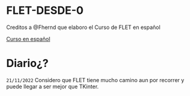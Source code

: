 # FLET-DESDE-0

Creditos a @Fhernd que elaboro el Curso de FLET en español

[Curso en español](https://youtube.com/playlist?list=PL2PZw96yQChyD79_mtqY_oBdyiCdRJnJa "https://youtube.com/playlist?list=PL2PZw96yQChyD79_mtqY_oBdyiCdRJnJa")

# Diario¿?

```21/11/2022``` Considero que FLET tiene mucho camino aun por recorrer y puede llegar a ser mejor que TKinter.

